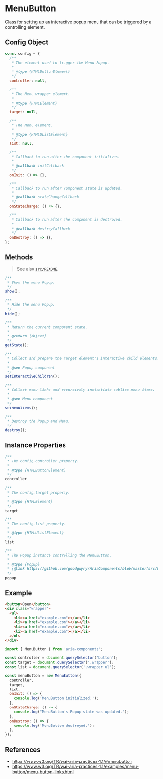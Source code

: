 MenuButton
==========

Class for setting up an interactive popup menu that can be triggered by a 
controlling element.

## Config Object

```javascript
const config = {
  /**
   * The element used to trigger the Menu Popup.
   *
   * @type {HTMLButtonElement}
   */
  controller: null,

  /**
   * The Menu wrapper element.
   *
   * @type {HTMLElement}
   */
  target: null,

  /**
   * The Menu element.
   *
   * @type {HTMLUListElement}
   */
  list: null,

  /**
   * Callback to run after the component initializes.
   * 
   * @callback initCallback
   */
  onInit: () => {},

  /**
   * Callback to run after component state is updated.
   * 
   * @callback stateChangeCallback
   */
  onStateChange: () => {},

  /**
   * Callback to run after the component is destroyed.
   * 
   * @callback destroyCallback
   */
  onDestroy: () => {},
};
```

## Methods

> See also [`src/README`](../).

```javascript
/**
 * Show the menu Popup.
 */
show();
```

```javascript
/**
 * Hide the menu Popup.
 */
hide();
```

```javascript
/**
 * Return the current component state.
 *
 * @return {object}
 */
getState();
```

```javascript
/**
 * Collect and prepare the target element's interactive child elements.
 * 
 * @see Popup component
 */
setInteractiveChildren();
```

```javascript
/**
 * Collect menu links and recursively instantiate sublist menu items.
 *
 * @see Menu component
 */
setMenuItems();
```

```javascript
/**
 * Destroy the Popup and Menu.
 */
destroy();
```

## Instance Properties

```javascript
/**
 * The config.controller property.
 *
 * @type {HTMLButtonElement}
 */
controller
```

```javascript
/**
 * The config.target property.
 *
 * @type {HTMLElement}
 */
target
```

```javascript
/**
 * The config.list property.
 *
 * @type {HTMLUListElement}
 */
list
```

```javascript
/**
 * The Popup instance controlling the MenuButton.
 * 
 * @type {Popup}
 * {@link https://github.com/goodguyry/AriaComponents/blob/master/src/Popup}
 */
popup
```

## Example

```html
<button>Open</button>
<div class="wrapper">
  <ul>
    <li><a href="example.com"></a></li>
    <li><a href="example.com"></a></li>
    <li><a href="example.com"></a></li>
    <li><a href="example.com"></a></li>
  </ul>
</div>
```

```javascript
import { MenuButton } from 'aria-components';

const controller = document.querySelector('button');
const target = document.querySelector('.wrapper');
const list = document.querySelector('.wrapper ul');

const menuButton = new MenuButton({
  controller,
  target,
  list,
  onInit: () => {
    console.log('MenuButton initialized.');
  },
  onStateChange: () => {
    console.log("MenuButton's Popup state was updated.");
  },
  onDestroy: () => {
    console.log('MenuButton destroyed.');
  },
});
```

## References

- https://www.w3.org/TR/wai-aria-practices-1.1/#menubutton
- https://www.w3.org/TR/wai-aria-practices-1.1/examples/menu-button/menu-button-links.html
